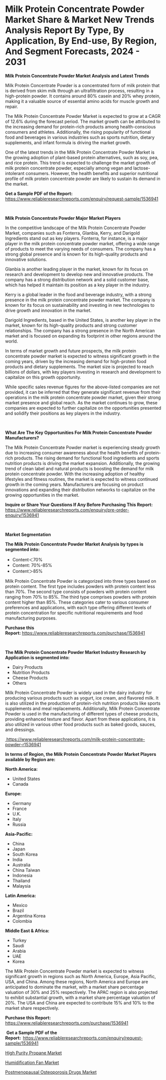 <p><h1>Milk Protein Concentrate Powder Market Share & Market New Trends Analysis Report By Type, By Application, By End-use, By Region, And Segment Forecasts, 2024 - 2031</h1></p><p><strong>Milk Protein Concentrate Powder Market Analysis and Latest Trends</strong></p>
<p><p>Milk Protein Concentrate Powder is a concentrated form of milk protein that is derived from skim milk through an ultrafiltration process, resulting in a high-protein powder. It contains around 80% casein and 20% whey protein, making it a valuable source of essential amino acids for muscle growth and repair.</p><p>The Milk Protein Concentrate Powder Market is expected to grow at a CAGR of 12.6% during the forecast period. The market growth can be attributed to the increasing demand for protein-rich products among health-conscious consumers and athletes. Additionally, the rising popularity of functional food and beverages in various industries such as sports nutrition, dietary supplements, and infant formula is driving the market growth.</p><p>One of the latest trends in the Milk Protein Concentrate Powder Market is the growing adoption of plant-based protein alternatives, such as soy, pea, and rice protein. This trend is expected to challenge the market growth of milk protein concentrate powder, especially among vegan and lactose-intolerant consumers. However, the health benefits and superior nutritional profile of milk protein concentrate powder are likely to sustain its demand in the market.</p></p>
<p><strong>Get a Sample PDF of the Report:&nbsp;</strong> <a href="https://www.reliableresearchreports.com/enquiry/request-sample/1536941">https://www.reliableresearchreports.com/enquiry/request-sample/1536941</a></p>
<p>&nbsp;</p>
<p><strong>Milk Protein Concentrate Powder Major Market Players</strong></p>
<p><p>In the competitive landscape of the Milk Protein Concentrate Powder Market, companies such as Fonterra, Glanbia, Kerry, and Darigold Ingredients stand out as key players. Fonterra, for instance, is a major player in the milk protein concentrate powder market, offering a wide range of products to meet the varying needs of consumers. The company has a strong global presence and is known for its high-quality products and innovative solutions.</p><p>Glanbia is another leading player in the market, known for its focus on research and development to develop new and innovative products. The company has a strong distribution network and a solid customer base, which has helped it maintain its position as a key player in the industry.</p><p>Kerry is a global leader in the food and beverage industry, with a strong presence in the milk protein concentrate powder market. The company is known for its focus on sustainability and investing in new technologies to drive growth and innovation in the market.</p><p>Darigold Ingredients, based in the United States, is another key player in the market, known for its high-quality products and strong customer relationships. The company has a strong presence in the North American market and is focused on expanding its footprint in other regions around the world.</p><p>In terms of market growth and future prospects, the milk protein concentrate powder market is expected to witness significant growth in the coming years, driven by the increasing demand for high-protein food products and dietary supplements. The market size is projected to reach billions of dollars, with key players investing in research and development to capitalize on this growth opportunity.</p><p>While specific sales revenue figures for the above-listed companies are not provided, it can be inferred that they generate significant revenue from their operations in the milk protein concentrate powder market, given their strong market presence and global reach. As the market continues to grow, these companies are expected to further capitalize on the opportunities presented and solidify their positions as key players in the industry.</p></p>
<p>&nbsp;</p>
<p><strong>What Are The Key Opportunities For Milk Protein Concentrate Powder Manufacturers?</strong></p>
<p><p>The Milk Protein Concentrate Powder market is experiencing steady growth due to increasing consumer awareness about the health benefits of protein-rich products. The rising demand for functional food ingredients and sports nutrition products is driving the market expansion. Additionally, the growing trend of clean label and natural products is boosting the demand for milk protein concentrate powder. With the increasing adoption of healthy lifestyles and fitness routines, the market is expected to witness continued growth in the coming years. Manufacturers are focusing on product innovations and expanding their distribution networks to capitalize on the growing opportunities in the market.</p></p>
<p><strong>Inquire or Share Your Questions If Any Before Purchasing This Report:</strong> <a href="https://www.reliableresearchreports.com/enquiry/pre-order-enquiry/1536941">https://www.reliableresearchreports.com/enquiry/pre-order-enquiry/1536941</a></p>
<p>&nbsp;</p>
<p><strong>Market Segmentation</strong></p>
<p><strong>The Milk Protein Concentrate Powder Market Analysis by types is segmented into:</strong></p>
<p><ul><li>Content＜70%</li><li>Content: 70%-85%</li><li>Content＞85%</li></ul></p>
<p><p>Milk Protein Concentrate Powder is categorized into three types based on protein content. The first type includes powders with protein content less than 70%. The second type consists of powders with protein content ranging from 70% to 85%. The third type comprises powders with protein content higher than 85%. These categories cater to various consumer preferences and applications, with each type offering different levels of protein concentration for specific nutritional requirements and food manufacturing purposes.</p></p>
<p><strong>Purchase this Report:&nbsp;</strong><a href="https://www.reliableresearchreports.com/purchase/1536941">https://www.reliableresearchreports.com/purchase/1536941</a></p>
<p>&nbsp;</p>
<p><strong>The Milk Protein Concentrate Powder Market Industry Research by Application is segmented into:</strong></p>
<p><ul><li>Dairy Products</li><li>Nutrition Products</li><li>Cheese Products</li><li>Others</li></ul></p>
<p><p>Milk Protein Concentrate Powder is widely used in the dairy industry for producing various products such as yogurt, ice cream, and flavored milk. It is also utilized in the production of protein-rich nutrition products like sports supplements and meal replacements. Additionally, Milk Protein Concentrate Powder is used in the manufacturing of different types of cheese products, providing enhanced texture and flavor. Apart from these applications, it is also utilized in various other food products such as baked goods, sauces, and dressings.</p></p>
<p><a href="https://www.reliableresearchreports.com/milk-protein-concentrate-powder-r1536941">&nbsp;https://www.reliableresearchreports.com/milk-protein-concentrate-powder-r1536941</a></p>
<p><strong>In terms of Region, the Milk Protein Concentrate Powder Market Players available by Region are:</strong></p>
<p>
    <p> <strong> North America: </strong>
        <ul>
            <li>United States</li>
            <li>Canada</li>
        </ul>
        </p> 
    <p> <strong> Europe: </strong>
        <ul>
            <li>Germany</li>
            <li>France</li>
            <li>U.K.</li>
            <li>Italy</li>
            <li>Russia</li>
        </ul>
        </p> 
    <p> <strong> Asia-Pacific: </strong>
        <ul>
            <li>China</li>
            <li>Japan</li>
            <li>South Korea</li>
            <li>India</li>
            <li>Australia</li>
            <li>China Taiwan</li>
            <li>Indonesia</li>
            <li>Thailand</li>
            <li>Malaysia</li>
        </ul>
        </p> 
    <p> <strong> Latin America: </strong>
        <ul>
            <li>Mexico</li>
            <li>Brazil</li>
            <li>Argentina Korea</li>
            <li>Colombia</li>
        </ul>
        </p> 
    <p> <strong> Middle East & Africa: </strong>
        <ul>
            <li>Turkey</li>
            <li>Saudi</li>
            <li>Arabia</li>
            <li>UAE</li>
            <li>Korea</li>
        </ul>
    </p>
    </p>
<p><p>The Milk Protein Concentrate Powder market is expected to witness significant growth in regions such as North America, Europe, Asia Pacific, USA, and China. Among these regions, North America and Europe are anticipated to dominate the market, with a market share percentage valuation of 30% and 25% respectively. The APAC region is also projected to exhibit substantial growth, with a market share percentage valuation of 20%. The USA and China are expected to contribute 15% and 10% to the market share respectively.</p></p>
<p><strong>Purchase this Report: </strong><a href="https://www.reliableresearchreports.com/purchase/1536941">https://www.reliableresearchreports.com/purchase/1536941</a></p>
<p>&nbsp;<strong>Get a Sample PDF of the Report:&nbsp;&nbsp;</strong><a href="https://www.reliableresearchreports.com/enquiry/request-sample/1536941">https://www.reliableresearchreports.com/enquiry/request-sample/1536941</a></p>
<p><strong></strong></p>
<p><p><a href="https://www.linkedin.com/pulse/insights-high-purity-propane-market-size-analysing-share-trends-yl0qe">High Purity Propane Market</a></p><p><a href="https://www.linkedin.com/pulse/humidification-fan-market-competitive-analysis-trends-lir4e">Humidification Fan Market</a></p><p><a href="https://github.com/CliffMedina6/Market-Research-Report-List-4/blob/main/postmenopausal-osteoporosis-drugs-market.md">Postmenopausal Osteoporosis Drugs Market</a></p></p>